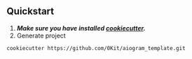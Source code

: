 ## Quickstart

1. **_Make sure you have installed [cookiecutter](https://cookiecutter.readthedocs.io/en/latest/installation.html)._**
2. Generate project
```commandline
cookiecutter https://github.com/0Kit/aiogram_template.git
```